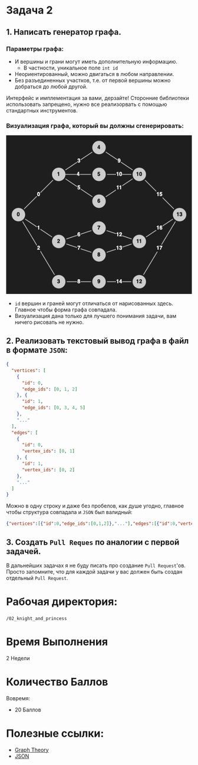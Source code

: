 # Задача 2

## 1. Написать генератор графа.

### Параметры графа:
- И вершины и грани могут иметь дополнительную информацию.
  - В частности, уникальное поле `int id`
- Неориентированный, можно двигаться в любом направлении.
- Без разъединенных участков, т.е. от первой вершины можно добраться до любой другой.

Интерфейс и имплементация за вами, дерзайте!
Сторонние библиотеки использовать запрещено, нужно все реализорвать с помощью стандартных инструментов.

### Визуализация графа, который вы должны сгенерировать:
![Graph](./graph.png)

- `id` вершин и граней могут отличаться от нарисованных здесь. Главное чтобы форма графа совпадала.
- Визуализация дана только для лучшего понимания задачи, вам ничего рисовать не нужно.

## 2. Реализовать текстовый вывод графа в файл в формате `JSON`:
```json
{
  "vertices": [
    {
      "id": 0,
      "edge_ids": [0, 1, 2]
    }, {
      "id": 1,
      "edge_ids": [0, 3, 4, 5]
    },
    "..."
  ],
  "edges": [
    {
      "id": 0,
      "vertex_ids": [0, 1]
    }, {
      "id": 1,
      "vertex_ids": [0, 2]
    },
    "..."
  ]
}
```

Можно в одну строку и даже без пробелов, как душе угодно, главное чтобы структура совпадала и `JSON` был валидный:
```json
{"vertices":[{"id":0,"edge_ids":[0,1,2]},"..."],"edges":[{"id":0,"vertex_ids":[0,1]},"..."]}
```

## 3. Создать `Pull Reques` по аналогии с первой задачей.

В дальнейших задачах я не буду писать про создание `Pull Request`'ов. Просто запомните, что для каждой задачи у вас должен быть создан отдельный `Pull Request`.

# Рабочая директория:

`/02_knight_and_princess`

# Время Выполнения

2 Недели

# Количество Баллов

Вовремя:
- 20 Баллов

# Полезные ссылки:
- [Graph Theory](https://en.wikipedia.org/wiki/Graph_theory)
- [JSON](https://en.wikipedia.org/wiki/JSON)
